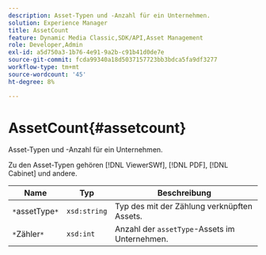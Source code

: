 ```yaml
---
description: Asset-Typen und -Anzahl für ein Unternehmen.
solution: Experience Manager
title: AssetCount
feature: Dynamic Media Classic,SDK/API,Asset Management
role: Developer,Admin
exl-id: a5d750a3-1b76-4e91-9a2b-c91b41d0de7e
source-git-commit: fcda99340a18d5037157723bb3bdca5fa9df3277
workflow-type: tm+mt
source-wordcount: '45'
ht-degree: 8%

---
```


# AssetCount{#assetcount}

Asset-Typen und -Anzahl für ein Unternehmen.

Zu den Asset-Typen gehören [!DNL ViewerSWf], [!DNL PDF], [!DNL Cabinet] und andere.

| Name | Typ | Beschreibung |
|---|---|---|
| `*`assetType`*` | `xsd:string` | Typ des mit der Zählung verknüpften Assets. |
| `*`Zähler`*` | `xsd:int` | Anzahl der `assetType`-Assets im Unternehmen. |
